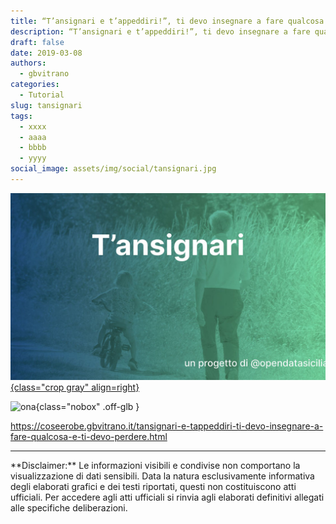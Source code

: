 ```yaml
---
title: “T’ansignari e t’appeddiri!”, ti devo insegnare a fare qualcosa e ti devo perdere. - By @opendatasicilia
description: “T’ansignari e t’appeddiri!”, ti devo insegnare a fare qualcosa e ti devo perdere. - By @opendatasicilia
draft: false
date: 2019-03-08
authors:
  - gbvitrano
categories:
  - Tutorial
slug: tansignari 
tags:
  - xxxx
  - aaaa
  - bbbb
  - yyyy
social_image: assets/img/social/tansignari.jpg
---
```

<style>
.md-typeset code { background-color: #fff0;}  
.md-typeset pre>code { background-color: #fff0;}  
</style>
[![tansignari](tansignari.jpg "“T’ansignari e t’appeddiri!”, ti devo insegnare a fare qualcosa e ti devo perdere. - By @opendatasicilia" ){class="crop gray" align=right}](index.md)

![ona](https://coseerobe.it/assets/img/workinprogress.jpg "Work in progress"){class="nobox" .off-glb }
<!-- more -->

https://coseerobe.gbvitrano.it/tansignari-e-tappeddiri-ti-devo-insegnare-a-fare-qualcosa-e-ti-devo-perdere.html

<hr>
**Disclaimer:** Le informazioni visibili e condivise non comportano la visualizzazione di dati sensibili. Data la natura esclusivamente informativa degli elaborati grafici e dei testi riportati, questi non costituiscono atti ufficiali. Per accedere agli atti ufficiali si rinvia agli elaborati definitivi allegati alle specifiche deliberazioni.